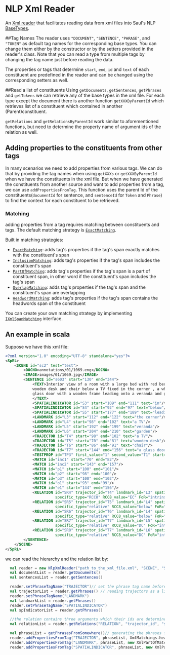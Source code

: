 # NLP Xml Reader
An [Xml reader](NlpXmlReader.java) that facilitates reading data from xml files into Saul's NLP 
[BaseTypes](../BaseTypes/BaseTyps.md).

##Tag Names
The reader uses `"DOCUMENT"`, `"SENTENCE"`, `"PHRASE"`, and `"TOKEN"` as default tag names 
for the corresponding base types. You can change them either by the constructor or by the
setters provided in the reader's class. Note that you can read a type from multiple tags by
changing the tag name just before reading the data.

The properties or tags that determine `start`, `end`, `id` and `text` of each constituent
are predefined in the reader and can be changed using the corresponding setters as well.

##Read a list of constituents
Using `getDocuments`, `getSentences`, `getPhrases` and `getTokens` we can retrieve any of 
the base types in the xml file. For each type except the document there is another function
`getXXXByParentId` which retrieves list of a constituent which contained in another (Parent)constituent.

`getRelations` and `getRelationsByParentId` work similar to aforementioned functions, but need
to determine the property name of argument ids of the relation as well.

## Adding properties to the constituents from other tags
In many scenarios we need to add properties from various tags. We can do that by providing
the tag names when using `getXXXs` or `getXXXByParentId` when we have the constituents in 
the xml file. But when we have generated the constituents from another source and want to 
add properties from a tag, we can use `addPropertiesFromTag`. This function uses the parent Id
of the constituents(`documentId` for sentence, and `sentenceId` for `Token` and `Phrase`) to find
the context for each constituent to be retrieved.

### Matching
adding properties from a tag requires matching between constituents and tags. The default
matching strategy is [`ExactMatching`](XmlExachMatching.java). 

Built in matching strategies:
- [`ExactMatching`](XmlExachMatching.java): adds tag's properties if the tag's span
 exactly matches with the constituent's span 
- [`InclusionMatching`](XmlInclusionMatching.java): adds tag's properties if the tag's span
 includes the constituent's span
- [`PartOfMatching`](XmlPartOfMatching.java): adds tag's properties if the tag's span is
a part of constituent span, in other word if the constituent's span includes the tag's span
- [`OverlapMatching`](XmlOverlapMatching.java): adds tag's properties if the tag's span
and the constituent's span are overlapping
- [`HeadwordMatching`](../../../../../../../../scala/edu/illinois/cs/cogcomp/saulexamples/nlp/SpatialRoleLabeling/XmlMatchings.scala):
 adds tag's properties if the tag's span contains the headwords span of the constituent

You can create your own matching strategy by implementing [`IXmlSpanMatching`](IXmlSpanMatching.java) interface.

## An example in scala
Suppose we have this xml file: 
```xml
<?xml version="1.0" encoding="UTF-8" standalone="yes"?>
<SpRL>
    <SCENE id="sc2" test="test">
        <DOCNO>annotations/01/1069.eng</DOCNO>
        <IMAGE>images/01/1069.jpg</IMAGE>
        <SENTENCE id="s603" start="130" end="344">
            <TEXT>Interior view of a room with a large bed with red bedcovers , a white 
            wooden desk and chair below a TV fixed in the corner , a white fridge and a 
            glass door with a wooden frame leading onto a veranda and garden .
            </TEXT>
            <SPATIALINDICATOR id="S3" start="109" end="111" text="in"/>
            <SPATIALINDICATOR id="S4" start="92" end="97" text="below"/>
            <SPATIALINDICATOR id="S5" start="177" end="189" text="leading onto"/>
            <LANDMARK id="L3" start="112" end="122" text="the corner"/>
            <LANDMARK id="L4" start="98" end="102" text="a TV"/>
            <LANDMARK id="L5" start="192" end="199" text="veranda"/>
            <LANDMARK id="L6" start="204" end="210" text="garden"/>
            <TRAJECTOR id="T4" start="98" end="102" text="a TV"/>
            <TRAJECTOR id="T5" start="70" end="81" text="wooden desk"/>
            <TRAJECTOR id="T6" start="86" end="91" text="chair"/>
            <TRAJECTOR id="T7" start="144" end="156" text="a glass door"/>
            <TESTPROP id="TP3" first_value="1" second_value="T1" start="62" end="72"/>
            <MATCH id="inc1" start="70" end="82"/>
            <MATCH id="inc2" start="143" end="157"/>
            <MATCH id="p1" start="100" end="101"/>
            <MATCH id="p2" start="98" end="100"/>
            <MATCH id="p3" start="100" end="102"/>
            <MATCH id="o1" start="93" end="99"/>
            <MATCH id="e1" start="144" end="156"/>
            <RELATION id="SR4" trajector_id="T4" landmark_id="L3" spatial_indicator_id="S3" general_type="region"
                      specific_type="RCC8" RCC8_value="EC" FoR="intrinsic"/>
            <RELATION id="SR5" trajector_id="T5" landmark_id="L4" spatial_indicator_id="S4" general_type="direction"
                      specific_type="relative" RCC8_value="below" FoR="intrinsic"/>
            <RELATION id="SR6" trajector_id="T6" landmark_id="L4" spatial_indicator_id="S4" general_type="direction"
                      specific_type="relative" RCC8_value="below" FoR="intrinsic"/>
            <RELATION id="SR7" trajector_id="T7" landmark_id="L5" spatial_indicator_id="S5" general_type="region"
                      specific_type="relative" RCC8_value="DC" FoR="intrinsic"/>
            <RELATION id="SR8" trajector_id="T7" landmark_id="L6" spatial_indicator_id="S5" general_type="region"
                      specific_type="relative" RCC8_value="DC" FoR="intrinsic"/>
        </SENTENCE>
    </SCENE>
</SpRL>
```
we can read the hierarchy and the relation list by:

```scala
  val reader = new NlpXmlReader("path_to_the_xml_file.xml", "SCENE", "SENTENCE", null, null)
  val documentList = reader.getDocuments()
  val sentencesList = reader.getSentences()

  reader.setPhraseTagName("TRAJECTOR")// set the phrase tag name before reading as phrase list
  val trajectorList = reader.getPhrases() // reading trajectors as a list of phrases
  reader.setPhraseTagName("LANDMARK")
  val landmarkList = reader.getPhrases()
  reader.setPhraseTagName("SPATIALINDICATOR")
  val spIndicatorList = reader.getPhrases()

  //the relation contains three arguments which their ids are determined by the specified strings
  val relationList = reader.getRelations("RELATION", "trajector_id", "spatial_indicator_id", "landmark_id")

  val phraseList = getPhrasesFromSomewhere()// generating the phrases from other sources
  reader.addPropertiesFromTag("TRAJECTOR", phraseList, XmlMatchings.headwordMatching)
  reader.addPropertiesFromTag("LANDMARK", phraseList, new XmlPartOfMatching)
  reader.addPropertiesFromTag("SPATIALINDICATOR", phraseList, new XmlPartOfMatching)
```